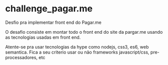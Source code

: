 # challenge_pagar.me
Desfio pra implementar front end do Pagar.me

O desafio consiste em montar todo o front end do site da pargar.me usando as tecnologias usadas em front end.

Atente-se pra usar tecnologias da hype como nodejs, css3, es6, web semantica. Fica a seu criterio usar ou não frameworks javascript/css, pre-processadores, etc
